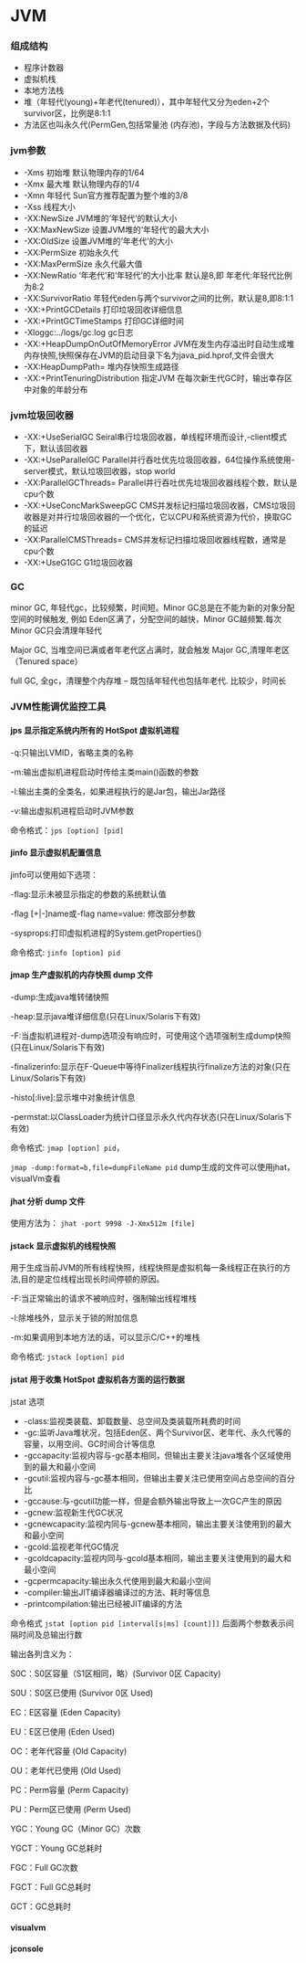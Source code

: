 # JVM

### 组成结构

- 程序计数器
- 虚拟机栈
- 本地方法栈
- 堆（年轻代(young)+年老代(tenured)），其中年轻代又分为eden+2个survivor区，比例是8:1:1
- 方法区也叫永久代(PermGen,包括常量池 (内存池)，字段与方法数据及代码)

### jvm参数

- -Xms 初始堆 默认物理内存的1/64
- -Xmx 最大堆 默认物理内存的1/4
- -Xmn 年轻代 Sun官方推荐配置为整个堆的3/8
- -Xss 线程大小
- -XX:NewSize JVM堆的‘年轻代’的默认大小
- -XX:MaxNewSize 设置JVM堆的‘年轻代’的最大大小
- -XX:OldSize 设置JVM堆的‘年老代’的大小
- -XX:PermSize 初始永久代
- -XX:MaxPermSize 永久代最大值
- -XX:NewRatio ‘年老代’和‘年轻代’的大小比率 默认是8,即 年老代:年轻代比例为8:2
- -XX:SurvivorRatio 年轻代eden与两个survivor之间的比例，默认是8,即8:1:1
- -XX:+PrintGCDetails 打印垃圾回收详细信息
- -XX:+PrintGCTimeStamps 打印GC详细时间
- -Xloggc:../logs/gc.log gc日志
- -XX:+HeapDumpOnOutOfMemoryError JVM在发生内存溢出时自动生成堆内存快照,快照保存在JVM的启动目录下名为java_pid<pid>.hprof,文件会很大
- -XX:HeapDumpPath=<path> 堆内存快照生成路径
- -XX:+PrintTenuringDistribution 指定JVM 在每次新生代GC时，输出幸存区中对象的年龄分布

### jvm垃圾回收器

- -XX:+UseSerialGC  Seiral串行垃圾回收器，单线程环境而设计,-client模式下，默认该回收器
- -XX:+UseParallelGC    Parallel并行吞吐优先垃圾回收器，64位操作系统使用-server模式，默认垃圾回收器，stop world
- -XX:ParallelGCThreads=<value> Parallel并行吞吐优先垃圾回收器线程个数，默认是cpu个数
- -XX:+UseConcMarkSweepGC 	CMS并发标记扫描垃圾回收器，CMS垃圾回收器是对并行垃圾回收器的一个优化，它以CPU和系统资源为代价，换取GC的延迟
- -XX:ParallelCMSThreads=<value>  CMS并发标记扫描垃圾回收器线程数，通常是cpu个数
- -XX:+UseG1GC	G1垃圾回收器

### GC

minor GC, 年轻代gc，比较频繁，时间短。Minor GC总是在不能为新的对象分配空间的时候触发, 例如 Eden区满了，分配空间的越快，Minor GC越频繁.每次Minor GC只会清理年轻代

Major GC, 当堆空间已满或者年老代区占满时，就会触发 Major GC,清理年老区（Tenured space）

full GC, 全gc，清理整个内存堆 – 既包括年轻代也包括年老代. 比较少，时间长

### JVM性能调优监控工具

#### jps 显示指定系统内所有的 HotSpot 虚拟机进程

-q:只输出LVMID，省略主类的名称

-m:输出虚拟机进程启动时传给主类main()函数的参数

-l:输出主类的全类名，如果进程执行的是Jar包，输出Jar路径

-v:输出虚拟机进程启动时JVM参数

命令格式：`jps [option] [pid]`

#### jinfo 显示虚拟机配置信息

jinfo可以使用如下选项：

-flag:显示未被显示指定的参数的系统默认值

-flag [+|-]name或-flag name=value: 修改部分参数

-sysprops:打印虚拟机进程的System.getProperties()

命令格式: `jinfo [option] pid`

#### jmap  生产虚拟机的内存快照 dump 文件

-dump:生成java堆转储快照

-heap:显示java堆详细信息(只在Linux/Solaris下有效)

-F:当虚拟机进程对-dump选项没有响应时，可使用这个选项强制生成dump快照(只在Linux/Solaris下有效)

-finalizerinfo:显示在F-Queue中等待Finalizer线程执行finalize方法的对象(只在Linux/Solaris下有效)

-histo[:live]:显示堆中对象统计信息

-permstat:以ClassLoader为统计口径显示永久代内存状态(只在Linux/Solaris下有效)

命令格式: `jmap [option] pid`，

`jmap -dump:format=b,file=dumpFileName pid` dump生成的文件可以使用jhat，visualVm查看

#### jhat 分析 dump 文件

使用方法为： `jhat -port 9998 -J-Xmx512m [file]`

#### jstack  显示虚拟机的线程快照

用于生成当前JVM的所有线程快照，线程快照是虚拟机每一条线程正在执行的方法,目的是定位线程出现长时间停顿的原因。

-F:当正常输出的请求不被响应时，强制输出线程堆栈

-l:除堆栈外，显示关于锁的附加信息

-m:如果调用到本地方法的话，可以显示C/C++的堆栈

命令格式: `jstack [option] pid`

#### jstat  用于收集 HotSpot 虚拟机各方面的运行数据

jstat 选项

- -class:监视类装载、卸载数量、总空间及类装载所耗费的时间
- -gc:监听Java堆状况，包括Eden区、两个Survivor区、老年代、永久代等的容量，以用空间、GC时间合计等信息
- -gccapacity:监视内容与-gc基本相同，但输出主要关注java堆各个区域使用到的最大和最小空间
- -gcutil:监视内容与-gc基本相同，但输出主要关注已使用空间占总空间的百分比
- -gccause:与-gcutil功能一样，但是会额外输出导致上一次GC产生的原因
- -gcnew:监视新生代GC状况
- -gcnewcapacity:监视内同与-gcnew基本相同，输出主要关注使用到的最大和最小空间
- -gcold:监视老年代GC情况
- -gcoldcapacity:监视内同与-gcold基本相同，输出主要关注使用到的最大和最小空间
- -gcpermcapacity:输出永久代使用到最大和最小空间
- -compiler:输出JIT编译器编译过的方法、耗时等信息
- -printcompilation:输出已经被JIT编译的方法

命令格式 `jstat [option pid [interval[s|ms] [count]]]`  后面两个参数表示间隔时间及总输出行数

输出各列含义为：

S0C：S0区容量（S1区相同，略）(Survivor 0区 Capacity)

S0U：S0区已使用 (Survivor 0区 Used)

EC：E区容量 (Eden Capacity)

EU：E区已使用 (Eden Used)

OC：老年代容量 (Old Capacity)

OU：老年代已使用 (Old Used)

PC：Perm容量 (Perm Capacity)

PU：Perm区已使用 (Perm Used)

YGC：Young GC（Minor GC）次数

YGCT：Young GC总耗时

FGC：Full GC次数

FGCT：Full GC总耗时

GCT：GC总耗时


#### visualvm

#### jconsole
